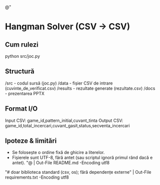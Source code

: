 @"
# Hangman Solver (CSV -> CSV)

## Cum rulezi
python src/joc.py

## Structură
/src      - codul sursă (joc.py)
/data     - fișier CSV de intrare (cuvinte_de_verificat.csv)
/results  - rezultate generate (rezultate.csv)
/docs     - prezentarea PPTX

## Format I/O
Input CSV:  game_id,pattern_initial,cuvant_tinta
Output CSV: game_id,total_incercari,cuvant_gasit,status,secventa_incercari

## Ipoteze & limitări
- Se folosește o ordine fixă de ghicire a literelor.
- Fișierele sunt UTF-8, fără antet (sau scriptul ignoră primul rând dacă e antet).
"@ | Out-File README.md -Encoding utf8

"# doar biblioteca standard (csv, os); fără dependențe externe" | Out-File requirements.txt -Encoding utf8
